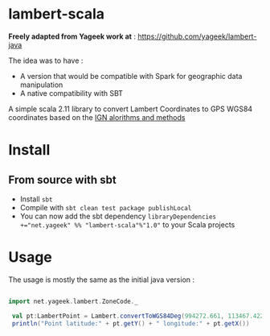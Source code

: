 # lambert-scala
**Freely adapted from Yageek work at** : https://github.com/yageek/lambert-java 

The idea was to have :
* A version that would be compatible with Spark for geographic data manipulation
* A native compatibility with SBT

A simple scala 2.11 library to convert Lambert Coordinates to GPS WGS84 coordinates based on the [IGN alorithms and methods](http://geodesie.ign.fr/contenu/fichiers/documentation/algorithmes/notice/NTG_71.pdf)

# Install
## From source with sbt
* Install `sbt`
* Compile with `sbt clean test package publishLocal`
* You can now add the sbt dependency `libraryDependencies +="net.yageek" %% "lambert-scala"%"1.0"` to your Scala projects


# Usage
The usage is mostly the same as the initial java version :

```scala

import net.yageek.lambert.ZoneCode._

 val pt:LambertPoint = Lambert.convertToWGS84Deg(994272.661, 113467.422, new LambertZone(LambertI))
 println("Point latitude:" + pt.getY() + " longitude:" + pt.getX())
```
